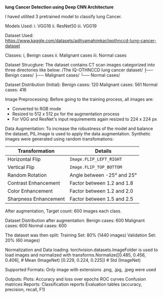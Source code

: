**lung Cancer Detection using Deep CNN Architecture**

I haved utilited 3 pretrained model to classify lung Cancer.

Models Used:  i. VGG16
              ii. ResNet50
              iii. VGG19

Dataset Used: https://www.kaggle.com/datasets/adityamahimkar/iqothnccd-lung-cancer-dataset

Classes:      i, Benign cases
              ii. Malignant cases
              iii. Normal cases


Dataset Strucgture: The dataset contains CT scan images categorized into three directories like below:
/The IQ-OTHNCCD lung cancer dataset/
    ├── Benign cases/
    ├── Malignant cases/
    └── Normal cases/

Dataset Distribution (Initial):
Benign cases: 120
Malignant cases: 561
Normal cases: 416

Image Preprocessing:
Before going to the training process, all images are:
  - Converted to RGB mode
  - Resized to 512 x 512 px for the augmentation process
  - For VGG and ResNet's input requirements again resized to 224 x 224 px

Data Augmentation:
To increase the robustness of the model and balance the dataset, PIL.Image is used to apply the data augmentation. Synthetic images were generated using random transfomations:

| Transformation        | Details                    |
| --------------------- | -------------------------- |
| Horizontal Flip       | `Image.FLIP_LEFT_RIGHT`    |
| Vertical Flip         | `Image.FLIP_TOP_BOTTOM`    |
| Random Rotation       | Angle between -25° and 25° |
| Contrast Enhancement  | Factor between 1.2 and 1.8 |
| Color Enhancement     | Factor between 1.2 and 2.0 |
| Sharpness Enhancement | Factor between 1.5 and 2.5 |

After augmentation, Target count: 600 images each class.

Dataset Distribution after augmentation:
Benign cases: 600
Malignant cases: 600
Normal cases: 600

The dataset was then split:
Training Set: 80% (1440 images)
Validation Set: 20% (60 images)

Normalization and Data loading:
torchvision.datasets.ImageFolder is used to load images and normalized with
transforms.Normalize([0.485, 0.456, 0.406],  # Mean (ImageNet)
                     [0.229, 0.224, 0.225])  # Std  (ImageNet)

Supported Formats:
Only image with extensions .png, .jpg, .jpeg were used

Outputs:
Plots:
  Accuracy and loss over epochs
  ROC curves
  Confusion matrices
Reports:
  Classification reports
  Evaluation tables (accuracy, precision, recall, F1)
